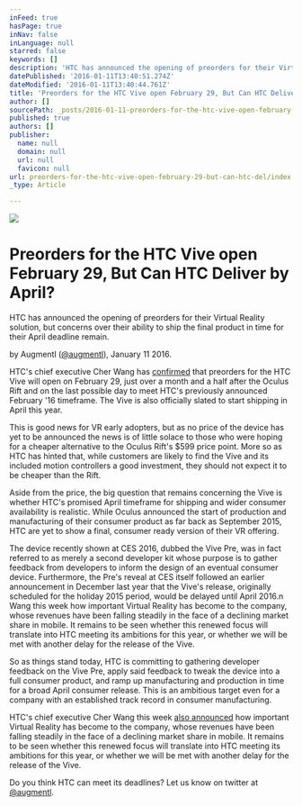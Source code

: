 ```yaml
---
inFeed: true
hasPage: true
inNav: false
inLanguage: null
starred: false
keywords: []
description: 'HTC has announced the opening of preorders for their Virtual Reality solution, but concerns over their ability to ship the final product in time for their April deadline remain.'
datePublished: '2016-01-11T13:40:51.274Z'
dateModified: '2016-01-11T13:40:44.761Z'
title: 'Preorders for the HTC Vive open February 29, But Can HTC Deliver by April?'
author: []
sourcePath: _posts/2016-01-11-preorders-for-the-htc-vive-open-february-29-but-can-htc-del.md
published: true
authors: []
publisher:
  name: null
  domain: null
  url: null
  favicon: null
url: preorders-for-the-htc-vive-open-february-29-but-can-htc-del/index.html
_type: Article

---
```

![](https://s3-us-west-2.amazonaws.com/the-grid-img/p/c93a65be473a9746cc47b1dff4432c6eca2ad500.jpg)

# Preorders for the HTC Vive open February 29, But Can HTC Deliver by April?

HTC has announced the opening of preorders for their Virtual Reality solution, but concerns over their ability to ship the final product in time for their April deadline remain.

by Augmentl ([@augmentl][0]), January 11 2016\.

HTC's chief executive Cher Wang has [confirmed][1] that preorders for the HTC Vive will open on February 29, just over a month and a half after the Oculus Rift and on the last possible day to meet HTC's previously announced February '16 timeframe. The Vive is also officially slated to start shipping in April this year.

This is good news for VR early adopters, but as no price of the device has yet to be announced the news is of little solace to those who were hoping for a cheaper alternative to the Oculus Rift's $599 price point. More so as HTC has hinted that, while customers are likely to find the Vive and its included motion controllers a good investment, they should not expect it to be cheaper than the Rift. 

Aside from the price, the big question that remains concerning the Vive is whether HTC's promised April timeframe for shipping and wider consumer availability is realistic. While Oculus announced the start of production and manufacturing of their consumer product as far back as September 2015, HTC are yet to show a final, consumer ready version of their VR offering.

The device recently shown at CES 2016, dubbed the Vive Pre, was in fact referred to as merely a second developer kit whose purpose is to gather feedback from developers to inform the design of an eventual consumer device. Furthermore, the Pre's reveal at CES itself followed an earlier announcement in December last year that the Vive's release, originally scheduled for the holiday 2015 period, would be delayed until April 2016.n Wang this week how important Virtual Reality has become to the company, whose revenues have been falling steadily in the face of a declining market share in mobile. It remains to be seen whether this renewed focus will translate into HTC meeting its ambitions for this year, or whether we will be met with another delay for the release of the Vive.

So as things stand today, HTC is committing to gathering developer feedback on the Vive Pre, apply said feedback to tweak the device into a full consumer product, and ramp up manufacturing and production in time for a broad April consumer release. This is an ambitious target even for a company with an established track record in consumer manufacturing. 

HTC's chief executive Cher Wang this week [also announced][2] how important Virtual Reality has become to the company, whose revenues have been falling steadily in the face of a declining market share in mobile. It remains to be seen whether this renewed focus will translate into HTC meeting its ambitions for this year, or whether we will be met with another delay for the release of the Vive.

Do you think HTC can meet its deadlines? Let us know on twitter at [@augmentl][0].

[0]: http://twitter.com/augmentl
[1]: http://www.telegraph.co.uk/technology/news/12092607/HTC-Vive-pre-orders-to-start-on-February-29.html
[2]: http://www.telegraph.co.uk/technology/htc/12091988/HTC-CEO-Cher-Wang-We-had-to-rethink-phones-as-a-company.-VR-is-more-important..html